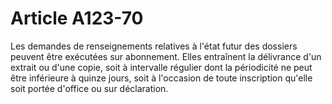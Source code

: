 # Article A123-70

Les demandes de renseignements relatives à l'état futur des dossiers peuvent être exécutées sur abonnement. Elles entraînent la délivrance d'un extrait ou d'une copie, soit à intervalle régulier dont la périodicité ne peut être inférieure à quinze jours, soit à l'occasion de toute inscription qu'elle soit portée d'office ou sur déclaration.
